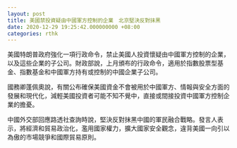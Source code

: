 ```yaml
---
layout: post
title: 美國禁投資疑由中國軍方控制的企業　北京堅決反對抹黑
date: 2020-12-29 19:25:42.000000000 +08:00
categories: rthk
---
```


美國特朗普政府強化一項行政命令，禁止美國人投資懷疑由中國軍方控制的企業，以及這些企業的子公司。財政部說，上月頒布的行政命令，適用於指數股票型基金、指數基金和中國軍方持有或控制的中國企業子公司。

國務卿蓬佩奧說，有關公布確保美國資金不會被用於中國軍方、情報與安全方面的發展和現代化，減輕美國投資者可能不知不覺中，直接或間接投資中國軍方控制企業的擔憂。

中國外交部回應路透社查詢時說，堅決反對抹黑中國的軍民融合戰略。發言人表示，將經濟和貿易政治化，濫用國家權力，擴大國家安全觀念，違背美國一向引以為傲的市場競爭和國際貿易原則。
